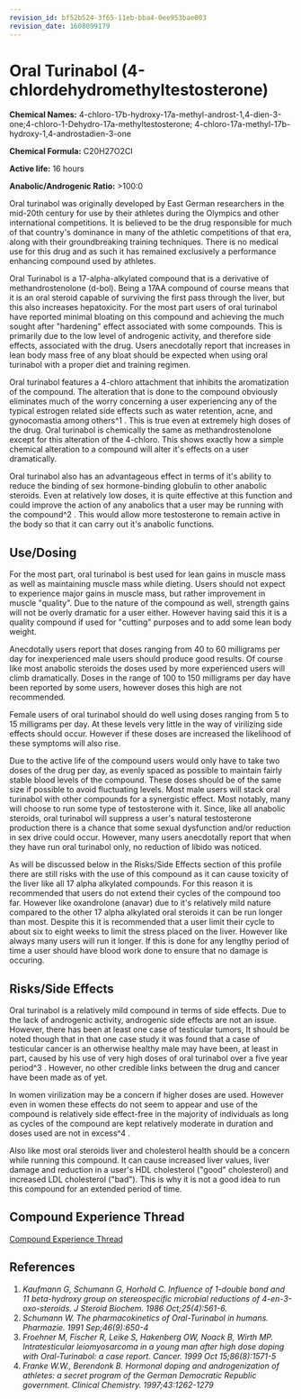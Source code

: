 ```yaml
---
revision_id: bf52b524-3f65-11eb-bba4-0ee953bae003
revision_date: 1608099179
---
```


# Oral Turinabol (4-chlordehydromethyltestosterone)

**Chemical Names:** 4-chloro-17b-hydroxy-17a-methyl-androst-1,4-dien-3-one;4-chloro-1-Dehydro-17a-methyltestosterone; 4-chloro-17a-methyl-17b-hydroxy-1,4-androstadien-3-one

**Chemical Formula:** C20H27O2Cl

**Active life:** 16 hours

**Anabolic/Androgenic Ratio:** >100:0

Oral turinabol was originally developed by East German researchers in the mid-20th century for use by their athletes during the Olympics and other international competitions. It is believed to be the drug responsible for much of that country's dominance in many of the athletic competitions of that era, along with their groundbreaking training techniques. There is no medical use for this drug and as such it has remained exclusively a performance enhancing compound used by athletes. 

Oral Turinabol is a 17-alpha-alkylated compound that is a derivative of methandrostenolone (d-bol). Being a 17AA compound of course means that it is an oral steroid capable of surviving the first pass through the liver, but this also increases hepatoxicity. For the most part users of oral turinabol have reported minimal bloating on this compound and achieving the much sought after "hardening" effect associated with some compounds. This is primarily due to the low level of androgenic activity, and therefore side effects, associated with the drug. Users anecdotally report that increases in lean body mass free of any bloat should be expected when using oral turinabol with a proper diet and training regimen. 

Oral turinabol features a 4-chloro attachment that inhibits the aromatization of the compound. The alteration that is done to the compound obviously eliminates much of the worry concerning a user experiencing any of the typical estrogen related side effects such as water retention, acne, and gynocomastia among others^1 . This is true even at extremely high doses of the drug. Oral turinabol is chemically the same as methandrostenolone except for this alteration of the 4-chloro. This shows exactly how a simple chemical alteration to a compound will alter it's effects on a user dramatically. 

Oral turinabol also has an advantageous effect in terms of it's ability to reduce the binding of sex hormone-binding globulin to other anabolic steroids. Even at relatively low doses, it is quite effective at this function and could improve the action of any anabolics that a user may be running with the compound^2 . This would allow more testosterone to remain active in the body so that it can carry out it's anabolic functions. 

## Use/Dosing

For the most part, oral turinabol is best used for lean gains in muscle mass as well as maintaining muscle mass while dieting. Users should not expect to experience major gains in muscle mass, but rather improvement in muscle "quality". Due to the nature of the compound as well, strength gains will not be overly dramatic for a user either. However having said this it is a quality compound if used for "cutting" purposes and to add some lean body weight. 

Anecdotally users report that doses ranging from 40 to 60 milligrams per day for inexperienced male users should produce good results. Of course like most anabolic steroids the doses used by more experienced users will climb dramatically. Doses in the range of 100 to 150 milligrams per day have been reported by some users, however doses this high are not recommended.

Female users of oral turinabol should do well using doses ranging from 5 to 15 milligrams per day. At these levels very little in the way of virilizing side effects should occur. However if these doses are increased the likelihood of these symptoms will also rise. 

Due to the active life of the compound users would only have to take two doses of the drug per day, as evenly spaced as possible to maintain fairly stable blood levels of the compound. These doses should be of the same size if possible to avoid fluctuating levels. Most male users will stack oral turinabol with other compounds for a synergistic effect. Most notably, many will choose to run some type of testosterone with it. Since, like all anabolic steroids, oral turinabol will suppress a user's natural testosterone production there is a chance that some sexual dysfunction and/or reduction in sex drive could occur. However, many users anecdotally report that when they have run oral turinabol only, no reduction of libido was noticed.

As will be discussed below in the Risks/Side Effects section of this profile there are still risks with the use of this compound as it can cause toxicity of the liver like all 17 alpha alkylated compounds. For this reason it is recommended that users do not extend their cycles of the compound too far. However like oxandrolone (anavar) due to it's relatively mild nature compared to the other 17 alpha alkylated oral steroids it can be run longer than most. Despite this it is recommended that a user limit their cycle to about six to eight weeks to limit the stress placed on the liver. However like always many users will run it longer. If this is done for any lengthy period of time a user should have blood work done to ensure that no damage is occuring. 

## Risks/Side Effects

Oral turinabol is a relatively mild compound in terms of side effects. Due to the lack of androgenic activity, androgenic side effects are not an issue. However, there has been at least one case of testicular tumors, It should be noted though that in that one case study it was found that a case of testicular cancer is an otherwise healthy male may have been, at least in part, caused by his use of very high doses of oral turinabol over a five year period^3 . However, no other credible links between the drug and cancer have been made as of yet.

In women virilization may be a concern if higher doses are used. However even in women these effects do not seem to appear and use of the compound is relatively side effect-free in the majority of individuals as long as cycles of the compound are kept relatively moderate in duration and doses used are not in excess^4 . 

Also like most oral steroids liver and cholesterol health should be a concern while running this compound. It can cause increased liver values, liver damage and reduction in a user's HDL cholesterol ("good" cholesterol) and increased LDL cholesterol ("bad"). This is why it is not a good idea to run this compound for an extended period of time.

## Compound Experience Thread

[Compound Experience Thread](https://www.reddit.com/r/steroids/comments/hpaq69/compounds_turinabol_aka_tbol/)

## References

1. *Kaufmann G, Schumann G, Horhold C. Influence of 1-double bond and 11 beta-hydroxy group on stereospecific microbial reductions of 4-en-3-oxo-steroids. J Steroid Biochem. 1986 Oct;25(4):561-6.*
2. *Schumann W. The pharmacokinetics of Oral-Turinabol in humans. Pharmazie. 1991 Sep;46(9):650-4*
3. *Froehner M, Fischer R, Leike S, Hakenberg OW, Noack B, Wirth MP.
Intratesticular leiomyosarcoma in a young man after high dose doping with Oral-Turinabol: a case report. Cancer. 1999 Oct 15;86(8):1571-5*
4. *Franke W.W., Berendonk B. Hormonal doping and androgenization of athletes: a secret program of the German Democratic Republic government. Clinical Chemistry. 1997;43:1262-1279*
